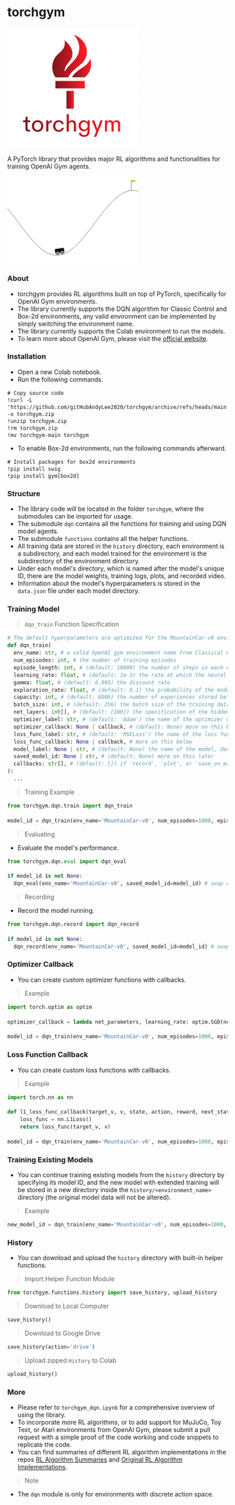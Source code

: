 # torchgym

<img src="./pictures/torchgym.PNG" alt="logo" width="300" height="auto">

A PyTorch library that provides major RL algorithms and functionalities for training OpenAI Gym agents.

<img src="./pictures/mountain_car_v0_trained_model.gif" alt="demo" width="300" height="auto">

### About

- torchgym provides RL algorithms built on top of PyTorch, specifically for OpenAI Gym environments.
- The library currently supports the DQN algorithm for Classic Control and Box-2d environments, any valid environment can be implemented by simply switching the environment name.
- The library currently supports the Colab environment to run the models.
- To learn more about OpenAI Gym, please visit the [official website](https://gymnasium.farama.org/).

### Installation

- Open a new Colab notebook.
- Run the following commands.
```
# Copy source code
!curl -L 'https://github.com/gitHubAndyLee2020/torchgym/archive/refs/heads/main.zip' -o torchgym.zip
!unzip torchgym.zip
!rm torchgym.zip
!mv torchgym-main torchgym
```
- To enable Box-2d environments, run the following commands afterward.
```
# Install packages for box2d environments
!pip install swig
!pip install gym[box2d]
```

### Structure

- The library code will be located in the folder `torchgym`, where the submodules can be imported for usage.
- The submodule `dqn` contains all the functions for training and using DQN model agents.
- The submodule `functions` contains all the helper functions.
- All training data are stored in the `history` directory, each environment is a subdirectory, and each model trained for the environment is the subdirectory of the environment directory.
- Under each model's directory, which is named after the model's unique ID, there are the model weights, training logs, plots, and recorded video.
- Information about the model's hyperparameters is stored in the `data.json` file under each model directory.

### Training Model

> `dqn_train` Function Specification

```py
# The default hyperparameters are optimized for the MountainCar-v0 environment. 
def dqn_train(
  env_name: str, # a valid OpenAI gym environment name from Classical Control or Box-2d
  num_episodes: int, # the number of training episodes 
  episode_length: int, # (default: 10000) the number of steps in each episode, set this to the End of Episode number specified at the OpenAI Gymnasium website
  learning_rate: float, # (default: 1e-3) the rate at which the neural network is updated
  gamma: float, # (default: 0.995) the discount rate
  exploration_rate: float, # (default: 0.1) the probability of the model choosing random action during training 
  capacity: int, # (default: 8000) the number of experiences stored before starting training the model
  batch_size: int, # (default: 256) the batch size of the training data
  net_layers: int[], # (default: [100]) the specification of the hidden neural network shape for the Actor Network
  optimizer_label: str, # (default: 'Adam') the name of the optimizer used, doesn't affect the training
  optimizer_callback: None | callback, # (default: None) more on this below
  loss_func_label: str, # (default: 'MSELoss') the name of the loss function used, doesn't affect the training
  loss_func_callback: None | callback, # more on this below
  model_label: None | str, # (default: None) the name of the model, doesn't affect the training
  saved_model_id: None | str, # (default: None) more on this later
  callbacks: str[], # (default: []) if 'record', 'plot', or 'save_on_max_reward' are included, these callbacks are called during training; 'record' creates a video of the model, 'plot' creates a plot of loss/num steps/reward, and 'save_on_max_reward' saves the model weight at the point of maximum reward during training
):
  ...
```

> Training Example
```py
from torchgym.dqn.train import dqn_train

model_id = dqn_train(env_name='MountainCar-v0', num_episodes=1000, episode_length=200, model_label='model1', callbacks=['record', 'plot', 'save_on_max_reward'])
```

> Evaluating
- Evaluate the model's performance.
```py
from torchgym.dqn.eval import dqn_eval

if model_id is not None:
  dqn_eval(env_name='MountainCar-v0', saved_model_id=model_id) # swap out the env_name to the correct environment that the model was trained on
```

> Recording
- Record the model running.
```py
from torchgym.dqn.record import dqn_record

if model_id is not None:
  dqn_record(env_name='MountainCar-v0', saved_model_id=model_id) # swap out the env_name to the correct environment that the model was trained on
```

### Optimizer Callback

- You can create custom optimizer functions with callbacks.

> Example
```py
import torch.optim as optim

optimizer_callback = lambda net_parameters, learning_rate: optim.SGD(net_parameters, lr=learning_rate)

model_id = dqn_train(env_name='MountainCar-v0', num_episodes=1000, episode_length=200, model_label='model1', optimizer_label='SGD', optimizer_callback=optimizer_callback, callbacks=['record', 'plot', 'save_on_max_reward'])
```

### Loss Function Callback

- You can create custom loss functions with callbacks.

> Example
```py
import torch.nn as nn

def l1_loss_func_callback(target_v, v, state, action, reward, next_state, normalized_reward):
    loss_func = nn.L1Loss()
    return loss_func(target_v, v)

model_id = dqn_train(env_name='MountainCar-v0', num_episodes=1000, episode_length=200, model_label='model1', loss_func_label='l1', loss_func_callback=loss_func_callback, callbacks=['record', 'plot', 'save_on_max_reward'])
```

### Training Existing Models

- You can continue training existing models from the `history` directory by specifying its model ID, and the new model with extended training will be stored in a new directory inside the `history/<environment_name>` directory (the original model data will not be altered).

> Example
```py
new_model_id = dqn_train(env_name='MountainCar-v0', num_episodes=1000, episode_length=200, model_label='model1', callbacks=['record', 'plot', 'save_on_max_reward'], saved_model_id=model_id)
```

### History

- You can download and upload the `history` directory with built-in helper functions.

> Import Helper Function Module
```py
from torchgym.functions.history import save_history, upload_history
```
> Download to Local Computer
```py
save_history()
```
> Download to Google Drive
```py
save_history(action='drive')
```
> Upload zipped `History` to Colab
```py
upload_history()
```

### More

- Please refer to `torchgym_dqn.ipynb` for a comprehensive overview of using the library.
- To incorporate more RL algorithms, or to add support for MuJuCo, Toy Text, or Atari environments from OpenAI Gym, please submit a pull request with a simple proof of the code working and code snippets to replicate the code.
- You can find summaries of different RL algorithm implementations in the repos [RL Algorithm Summaries](https://github.com/gitHubAndyLee2020/OpenAI_Gym_RL_Algorithms_Database) and [Original RL Algorithm Implementations](https://github.com/sweetice/Deep-reinforcement-learning-with-pytorch/tree/master).

> Note

- The `dqn` module is only for environments with discrete action space.
